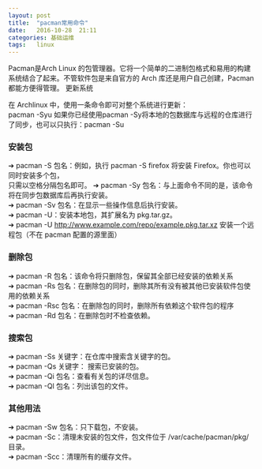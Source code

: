 ```yaml
---
layout: post
title:  "pacman常用命令"
date:   2016-10-28  21:11
categories: 基础运维
tags:   linux
---
```


Pacman是Arch Linux 的包管理器。它将一个简单的二进制包格式和易用的构建系统结合了起来。不管软件包是来自官方的 Arch 库还是用户自己创建，Pacman 都能方便得管理。
更新系统    


在 Archlinux 中，使用一条命令即可对整个系统进行更新：     
pacman -Syu 
如果你已经使用pacman -Sy将本地的包数据库与远程的仓库进行了同步，也可以只执行：pacman -Su      
### 安装包    

➔ pacman -S 包名：例如，执行 pacman -S firefox 将安装 Firefox。你也可以同时安装多个包，     
只需以空格分隔包名即可。
➔ pacman -Sy 包名：与上面命令不同的是，该命令将在同步包数据库后再执行安装。         
➔ pacman -Sv 包名：在显示一些操作信息后执行安装。     
➔ pacman -U：安装本地包，其扩展名为 pkg.tar.gz。      
➔ pacman -U http://www.example.com/repo/example.pkg.tar.xz 安装一个远程包（不在 pacman 配置的源里面）     
### 删除包    

➔ pacman -R 包名：该命令将只删除包，保留其全部已经安装的依赖关系      
➔ pacman -Rs 包名：在删除包的同时，删除其所有没有被其他已安装软件包使用的依赖关系     
➔ pacman -Rsc 包名：在删除包的同时，删除所有依赖这个软件包的程序        
➔ pacman -Rd 包名：在删除包时不检查依赖。     
### 搜索包

➔ pacman -Ss 关键字：在仓库中搜索含关键字的包。     
➔ pacman -Qs 关键字： 搜索已安装的包。        
➔ pacman -Qi 包名：查看有关包的详尽信息。     
➔ pacman -Ql 包名：列出该包的文件。     
### 其他用法

➔ pacman -Sw 包名：只下载包，不安装。     
➔ pacman -Sc：清理未安装的包文件，包文件位于 /var/cache/pacman/pkg/ 目录。      
➔ pacman -Scc：清理所有的缓存文件。     
